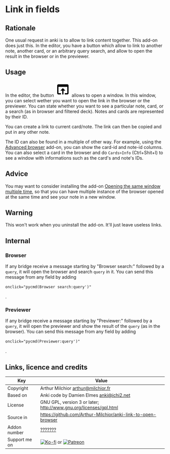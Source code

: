 # Link in fields
## Rationale
One usual request in anki is to allow to link content together. This add-on does just this. In the editor, you have a button which allow to link to another note, another card, or an arbitrary query search, and allow to open the result in the browser or in the previewer.

## Usage
In the editor, the button ![link](icons/link.svg) allows to open a window. In this window, you can select wether you want to open the link in the browser or the previewer. You can state whether you want to see a particular note, card, or a search (as in browser and filtered deck). Notes and cards are represented by their ID.

You can create a link to current card/note. The link can then be copied and put in any other note. 

The ID can also be found in a multiple of other way. For example, using the [Advanced browser](https://ankiweb.net/shared/info/874215009) add-on, you can show the card-id and note-id columns. You can also select a card in the browser and do `Cards>Info` (Ctrl+Shit+I) to see a window with informations such as the card's and note's IDs.

## Advice
You may want to consider installing the add-on [Opening the same window multiple time](https://ankiweb.net/shared/info/354407385), so that you can have multiple instance of the browser opened at the same time and see your note in a new window.

## Warning
This won't work when you uninstall the add-on. It'll just leave useless links.

## Internal
### Browser
If any bridge receive a message starting by "Browser search:" followed by a `query`, it will open the browser and search `query` in it. You can send this message from any field by adding
```html
onclick="pycmd(Browser search:query')"
```
.

### Previewer
If any bridge receive a message starting by "Previewer:" followed by a `query`, it will open the previewer and show the result of the `query` (as in the browser). You can send this message from any field by adding
```html
onclick="pycmd(Previewer:query')"
```
.


## Links, licence and credits

Key         |Value
------------|-------------------------------------------------------------------
Copyright   | Arthur Milchior <arthur@milchior.fr>
Based on    | Anki code by Damien Elmes <anki@ichi2.net>
License     | GNU GPL, version 3 or later; http://www.gnu.org/licenses/gpl.html
Source in   | https://github.com/Arthur-Milchior/anki-link-to-open-browser
Addon number| [???????](https://ankiweb.net/shared/info/???????)
Support me on| [![Ko-fi](https://ko-fi.com/img/Kofi_Logo_Blue.svg)](Ko-fi.com/arthurmilchior) or [![Patreon](http://www.milchior.fr/patreon.png)](https://www.patreon.com/bePatron?u=146206)
